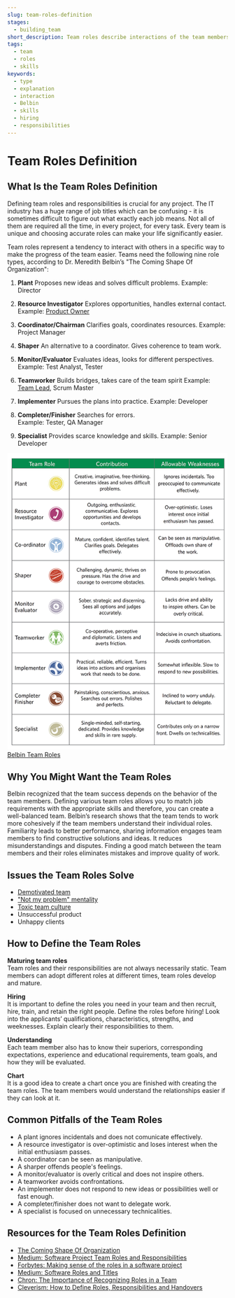 ```yaml
---
slug: team-roles-definition
stages:
  - building_team
short_description: Team roles describe interactions of the team members. The goal of defining the team roles is to make the progress of the team smoother and easier.
tags:
  - team
  - roles
  - skills
keywords:
  - type
  - explanation
  - interaction
  - Belbin
  - skills
  - hiring
  - responsibilities
---
```


# Team Roles Definition

## What Is the Team Roles Definition

Defining team roles and responsibilities is crucial for any project. The IT industry has a huge range of job titles which can be confusing - it is sometimes difficult to figure out what exactly each job means. Not all of them are required all the time, in every project, for every task. Every team is unique and choosing accurate roles can make your life significantly easier.

Team roles represent a tendency to interact with others in a specific way to make the progress of the team easier. Teams need the following nine role types, according to Dr. Meredith Belbin’s "The Coming Shape Of Organization":

1. **Plant**
   Proposes new ideas and solves difficult problems.
   Example: Director

2. **Resource Investigator**
   Explores opportunities, handles external contact.
   Example: [Product Owner](/practices/product-owner)
3. **Coordinator/Chairman**
   Clarifies goals, coordinates resources.
   Example: Project Manager
4. **Shaper**
   An alternative to a coordinator. Gives coherence to team work.

5. **Monitor/Evaluator**
   Evaluates ideas, looks for different perspectives.
   Example: Test Analyst, Tester

6. **Teamworker**
   Builds bridges, takes care of the team spirit
   Example: [Team Lead](/practices/team-lead), Scrum Master

7. **Implementer**
   Pursues the plans into practice.
   Example: Developer

8. **Completer/Finisher**
   Searches for errors.  
   Example: Tester, QA Manager

9. **Specialist**
   Provides scarce knowledge and skills.
   Example: Senior Developer

![Belbin Team Roles](/files/team_roles_definition.png)
[Belbin Team Roles](https://www.prepearl.net/belbin-team-roles/)

## Why You Might Want the Team Roles

Belbin recognized that the team success depends on the behavior of the team members. Defining various team roles allows you to match job requirements with the appropriate skills and therefore, you can create a well-balanced team. Belbin’s research shows that the team tends to work more cohesively if the team members understand their individual roles. Familiarity leads to better performance, sharing information engages team members to find constructive solutions and ideas. It reduces misunderstandings and disputes. Finding a good match between the team members and their roles eliminates mistakes and improve quality of work.

## Issues the Team Roles Solve

- [Demotivated team](/issues/demotivated-team)
- ["Not my problem" mentality](/issues/not-my-problem-mentality)
- [Toxic team culture](/issues/toxic-team-culture)
- Unsuccessful product
- Unhappy clients

## How to Define the Team Roles

**Maturing team roles**  
 Team roles and their responsibilities are not always necessarily static. Team members can adopt different roles at different times, team roles develop and mature.

**Hiring**  
 It is important to define the roles you need in your team and then recruit, hire, train, and retain the right people. Define the roles before hiring! Look into the applicants’ qualifications, characteristics, strengths, and weeknesses. Explain clearly their responsibilities to them.

**Understanding**  
 Each team member also has to know their superiors, corresponding expectations, experience and educational requirements, team goals, and how they will be evaluated.

**Chart**  
 It is a good idea to create a chart once you are finished with creating the team roles. The team members would understand the relationships easier if they can look at it.

## Common Pitfalls of the Team Roles

- A plant ignores incidentals and does not comunicate effectively.
- A resource investigator is over-optimistic and loses interest when the initial enthusiasm passes.
- A coordinator can be seen as manipulative.
- A sharper offends people's feelings.
- A monitor/evaluator is overly critical and does not inspire others.
- A teamworker avoids confrontations.
- An implementer does not respond to new ideas or possibilities well or fast enough.
- A completer/finisher does not want to delegate work.
- A specialist is focused on unnecessary technicalities.

## Resources for the Team Roles Definition

- [The Coming Shape Of Organization](http://www.belbin.ie/the-coming-shape-of-organization/)
- [Medium: Software Project Team Roles and Responsibilities](https://medium.com/@SherrieRose/software-project-team-roles-and-responsibilities-152a7d575759)
- [Forbytes: Making sense of the roles in a software project](https://forbytes.com/frequently-asked-questions/roles-and-responsibilities/)
- [Medium: Software Roles and Titles](https://medium.com/javascript-scene/software-roles-and-titles-e3f0b69c410c)
- [Chron: The Importance of Recognizing Roles in a Team](https://smallbusiness.chron.com/importance-recognizing-roles-team-31499.html)
- [Cleverism: How to Define Roles, Responsibilities and Handovers](https://www.cleverism.com/how-to-define-roles-responsibilities-handovers/)
